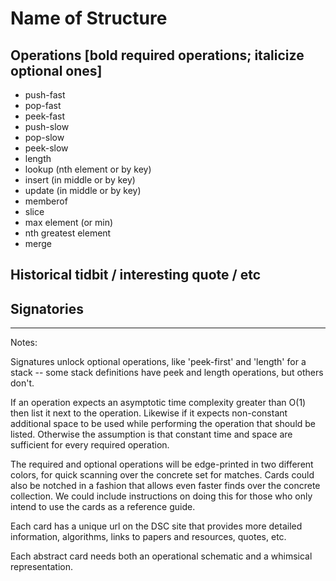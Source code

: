 Name of Structure
=================

## Operations [bold required operations; italicize optional ones]
- push-fast
- pop-fast
- peek-fast
- push-slow
- pop-slow
- peek-slow
- length
- lookup (nth element or by key)
- insert (in middle or by key)
- update (in middle or by key)
- memberof
- slice
- max element (or min)
- nth greatest element
- merge

## Historical tidbit / interesting quote / etc

## Signatories


-------------

Notes:

Signatures unlock optional operations, like 'peek-first' and 'length' for a stack -- some stack definitions have peek and length operations, but others don't. 

If an operation expects an asymptotic time complexity greater than O(1) then list it next to the operation. Likewise if it expects non-constant additional space to be used while performing the operation that should be listed. Otherwise the assumption is that constant time and space are sufficient for every required operation.

The required and optional operations will be edge-printed in two different colors, for quick scanning over the concrete set for matches. Cards could also be notched in a fashion that allows even faster finds over the concrete collection. We could include instructions on doing this for those who only intend to use the cards as a reference guide.

Each card has a unique url on the DSC site that provides more detailed information, algorithms, links to papers and resources, quotes, etc.

Each abstract card needs both an operational schematic and a whimsical representation.
